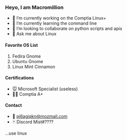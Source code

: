 ### Heyo, I am Macromillion

- 🔭 I’m currently working on the Comptia Linux+
- 🌱 I’m currently learning the command line
- 👯 I’m looking to collaborate on python scripts and apis
- 💬 Ask me about Linux

#### Favorite OS List
1. Fedira Gnome
2. Ubuntu Gnome
3. Linux Mint Cinnamon

#### Certifications
- 🐭 Microsoft Specialist (useless)
- 👩‍💻 Comptia A+

#### Contact
- 📮 pj6agjqkn@mozmail.com
- 🃏 Discord Mist#????

...use linux
